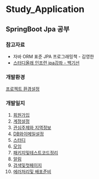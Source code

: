 # Study_Application

## SpringBoot Jpa 공부

### 참고자료 
* 자바 ORM 표준 JPA 프로그래밍책 - 김영한
* [스터디올래 인프런 jpa강좌 - 백기선](https://www.inflearn.com/course/%EC%8A%A4%ED%94%84%EB%A7%81-JPA-%EC%9B%B9%EC%95%B1/dashboard)

### 개발환경
[프로젝트 환경설정](https://github.com/Kimginam97/Study_Application/blob/master/summary/1.%ED%9A%8C%EC%9B%90%EA%B0%80%EC%9E%85/1.1.%ED%94%84%EB%A1%9C%EC%A0%9D%ED%8A%B8%EB%A7%8C%EB%93%A4%EA%B8%B0.md)

### 개발일지
1. [회원가입](https://github.com/Kimginam97/Study_Application/tree/master/summary/1.%ED%9A%8C%EC%9B%90%EA%B0%80%EC%9E%85)
2. [계정설정](https://github.com/Kimginam97/2021_02_01_Study_Jpa_Application/tree/master/summary/2.%EA%B3%84%EC%A0%95%EC%84%A4%EC%A0%95)
3. [관심주제와 지역정보](https://github.com/Kimginam97/2021_02_01_Study_Jpa_Application/tree/master/summary/3.%EA%B4%80%EC%8B%AC%EC%A3%BC%EC%A0%9C%EC%99%80%EC%A7%80%EC%97%AD%EC%A0%95%EB%B3%B4)
4. [DB와이메일설정](https://github.com/Kimginam97/2021_02_01_Study_Jpa_Application/tree/master/summary/4.DB%EC%99%80%EC%9D%B4%EB%A9%94%EC%9D%BC%EC%84%A4%EC%A0%95)
5. [스터디](https://github.com/Kimginam97/2021_02_01_Study_Jpa_Application/tree/master/summary/5.%EC%8A%A4%ED%84%B0%EB%94%94)
6. [모임](https://github.com/Kimginam97/2021_02_01_Study_Jpa_Application/tree/master/summary/6.%EB%AA%A8%EC%9E%84)
7. [패키지및테스트코드정리](https://github.com/Kimginam97/2021_02_01_Study_Jpa_Application/tree/master/summary/7.%ED%8C%A8%ED%82%A4%EC%A7%80%EB%B0%8F%ED%85%8C%EC%8A%A4%ED%8A%B8%EC%BD%94%EB%93%9C%EC%A0%95%EB%A6%AC)
8. [알림](https://github.com/Kimginam97/2021_02_01_Study_Jpa_Application/tree/master/summary/8.%EC%95%8C%EB%A6%BC)
9. [검색및첫페이지]()
10. [에러처리및 배포준비]()







